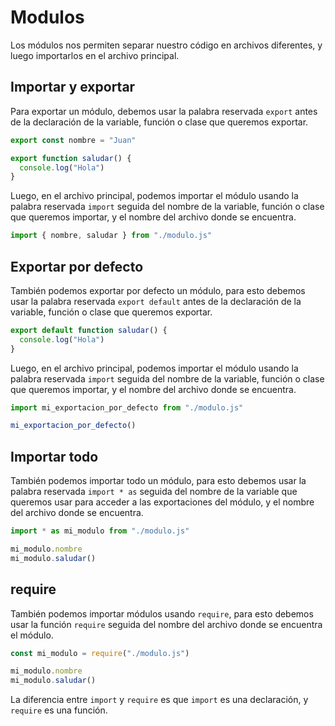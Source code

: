 # Modulos

Los módulos nos permiten separar nuestro código en archivos diferentes, y luego importarlos en el archivo principal.

## Importar y exportar

Para exportar un módulo, debemos usar la palabra reservada `export` antes de la declaración de la variable, función o clase que queremos exportar.

```javascript
export const nombre = "Juan"

export function saludar() {
  console.log("Hola")
}
```

Luego, en el archivo principal, podemos importar el módulo usando la palabra reservada `import` seguida del nombre de la variable, función o clase que queremos importar, y el nombre del archivo donde se encuentra.

```javascript
import { nombre, saludar } from "./modulo.js"
```

## Exportar por defecto

También podemos exportar por defecto un módulo, para esto debemos usar la palabra reservada `export default` antes de la declaración de la variable, función o clase que queremos exportar.

```javascript
export default function saludar() {
  console.log("Hola")
}
```

Luego, en el archivo principal, podemos importar el módulo usando la palabra reservada `import` seguida del nombre de la variable, función o clase que queremos importar, y el nombre del archivo donde se encuentra.

```javascript
import mi_exportacion_por_defecto from "./modulo.js"

mi_exportacion_por_defecto()
```

## Importar todo

También podemos importar todo un módulo, para esto debemos usar la palabra reservada `import * as` seguida del nombre de la variable que queremos usar para acceder a las exportaciones del módulo, y el nombre del archivo donde se encuentra.

```javascript
import * as mi_modulo from "./modulo.js"

mi_modulo.nombre
mi_modulo.saludar()
```

## require

También podemos importar módulos usando `require`, para esto debemos usar la función `require` seguida del nombre del archivo donde se encuentra el módulo.

```javascript
const mi_modulo = require("./modulo.js")

mi_modulo.nombre
mi_modulo.saludar()
```

La diferencia entre `import` y `require` es que `import` es una declaración, y `require` es una función.

